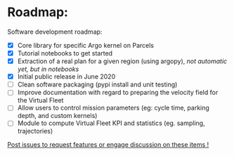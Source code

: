 # Roadmap:

Software development roadmap:

- [x] Core library for specific Argo kernel on Parcels
- [x] Tutorial notebooks to get started
- [x] Extraction of a real plan for a given region (using argopy), *not automatic yet, but in notebooks*
- [x] Initial public release in June 2020 
- [ ] Clean software packaging (pypi install and unit testing)
- [ ] Improve documentation with regard to preparing the velocity field for the Virtual Fleet
- [ ] Allow users to control mission parameters (eg: cycle time, parking depth, and custom kernels)
- [ ] Module to compute Virtual Fleet KPI and statistics (eg. sampling, trajectories)

[Post issues to request features or engage discussion on these items !](https://github.com/euroargodev/VirtualFleet/issues/new/choose)